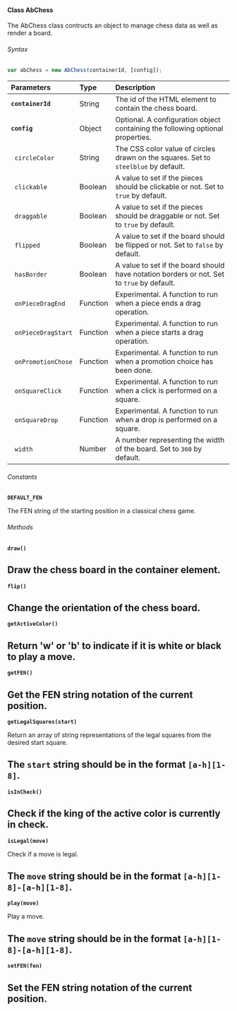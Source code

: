 #### Class AbChess

The AbChess class contructs an object to manage chess data as well as render a board.

###### Syntax

```Javascript
var abChess = new AbChess(containerId, [config]);
```

| Parameters | Type | Description
| :--- | :--- | :---
| __`containerId`__ | String | The id of the HTML element to contain the chess board.
| __`config`__ | Object | Optional. A configuration object containing the following optional properties.
| &nbsp;&nbsp;`circleColor` | String | The CSS color value of circles drawn on the squares. Set to `steelblue` by default.
| &nbsp;&nbsp;`clickable` | Boolean | A value to set if the pieces should be clickable or not. Set to `true` by default.
| &nbsp;&nbsp;`draggable` | Boolean | A value to set if the pieces should be draggable or not. Set to `true` by default.
| &nbsp;&nbsp;`flipped` | Boolean | A value to set if the board should be flipped or not. Set to `false` by default.
| &nbsp;&nbsp;`hasBorder` | Boolean | A value to set if the board should have notation borders or not. Set to `true` by default.
| &nbsp;&nbsp;`onPieceDragEnd` | Function | Experimental. A function to run when a piece ends a drag operation.
| &nbsp;&nbsp;`onPieceDragStart` | Function | Experimental. A function to run when a piece starts a drag operation.
| &nbsp;&nbsp;`onPromotionChose` | Function | Experimental. A function to run when a promotion choice has been done.
| &nbsp;&nbsp;`onSquareClick` | Function | Experimental. A function to run when a click is performed on a square.
| &nbsp;&nbsp;`onSquareDrop` | Function | Experimental. A function to run when a drop is performed on a square.
| &nbsp;&nbsp;`width` | Number | A number representing the width of the board. Set to `360` by default.

###### Constants

__`DEFAULT_FEN`__
  
  The FEN string of the starting position in a classical chess game.

###### Methods

__`draw()`__

  Draw the chess board in the container element.
  ---

__`flip()`__

  Change the orientation of the chess board.
  ---

__`getActiveColor()`__

  Return 'w' or 'b' to indicate if it is white or black to play a move.
  ---

__`getFEN()`__

  Get the FEN string notation of the current position.
  ---

__`getLegalSquares(start)`__

  Return an array of string representations of the legal squares from the desired start square.

  The `start` string should be in the format `[a-h][1-8]`.
  ---

__`isInCheck()`__

  Check if the king of the active color is currently in check.
  ---

__`isLegal(move)`__

  Check if a move is legal.

  The __`move`__ string should be in the format `[a-h][1-8]-[a-h][1-8]`.
  ---

__`play(move)`__

  Play a move.

  The __`move`__ string should be in the format `[a-h][1-8]-[a-h][1-8]`.
  ---
  
__`setFEN(fen)`__

  Set the FEN string notation of the current position.
  ---
